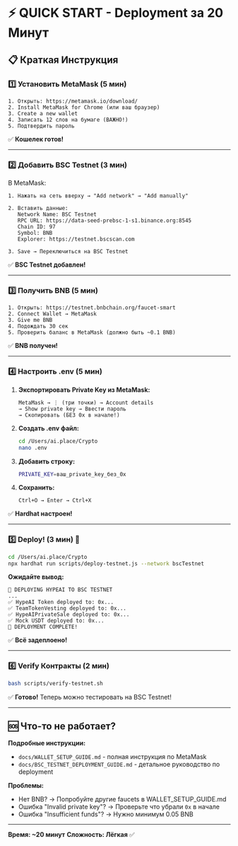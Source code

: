 # ⚡ QUICK START - Deployment за 20 Минут

## 📋 Краткая Инструкция

### 1️⃣ Установить MetaMask (5 мин)

```
1. Открыть: https://metamask.io/download/
2. Install MetaMask for Chrome (или ваш браузер)
3. Create a new wallet
4. Записать 12 слов на бумаге (ВАЖНО!)
5. Подтвердить пароль
```

✅ **Кошелек готов!**

---

### 2️⃣ Добавить BSC Testnet (3 мин)

В MetaMask:
```
1. Нажать на сеть вверху → "Add network" → "Add manually"

2. Вставить данные:
   Network Name: BSC Testnet
   RPC URL: https://data-seed-prebsc-1-s1.binance.org:8545
   Chain ID: 97
   Symbol: BNB
   Explorer: https://testnet.bscscan.com

3. Save → Переключиться на BSC Testnet
```

✅ **BSC Testnet добавлен!**

---

### 3️⃣ Получить BNB (5 мин)

```
1. Открыть: https://testnet.bnbchain.org/faucet-smart
2. Connect Wallet → MetaMask
3. Give me BNB
4. Подождать 30 сек
5. Проверить баланс в MetaMask (должно быть ~0.1 BNB)
```

✅ **BNB получен!**

---

### 4️⃣ Настроить .env (5 мин)

1. **Экспортировать Private Key из MetaMask:**
   ```
   MetaMask → ⋮ (три точки) → Account details
   → Show private key → Ввести пароль
   → Скопировать (БЕЗ 0x в начале!)
   ```

2. **Создать .env файл:**
   ```bash
   cd /Users/ai.place/Crypto
   nano .env
   ```

3. **Добавить строку:**
   ```bash
   PRIVATE_KEY=ваш_private_key_без_0x
   ```

4. **Сохранить:**
   ```
   Ctrl+O → Enter → Ctrl+X
   ```

✅ **Hardhat настроен!**

---

### 5️⃣ Deploy! (3 мин) 🚀

```bash
cd /Users/ai.place/Crypto
npx hardhat run scripts/deploy-testnet.js --network bscTestnet
```

**Ожидайте вывод:**
```
🚀 DEPLOYING HYPEAI TO BSC TESTNET
...
✅ HypeAI Token deployed to: 0x...
✅ TeamTokenVesting deployed to: 0x...
✅ HypeAIPrivateSale deployed to: 0x...
✅ Mock USDT deployed to: 0x...
🎉 DEPLOYMENT COMPLETE!
```

✅ **Всё задеплоено!**

---

### 6️⃣ Verify Контракты (2 мин)

```bash
bash scripts/verify-testnet.sh
```

✅ **Готово!** Теперь можно тестировать на BSC Testnet!

---

## 🆘 Что-то не работает?

**Подробные инструкции:**
- `docs/WALLET_SETUP_GUIDE.md` - полная инструкция по MetaMask
- `docs/BSC_TESTNET_DEPLOYMENT_GUIDE.md` - детальное руководство по deployment

**Проблемы:**
- Нет BNB? → Попробуйте другие faucets в WALLET_SETUP_GUIDE.md
- Ошибка "Invalid private key"? → Проверьте что убрали `0x` в начале
- Ошибка "Insufficient funds"? → Нужно минимум 0.05 BNB

---

**Время: ~20 минут**
**Сложность: Лёгкая** ✅

